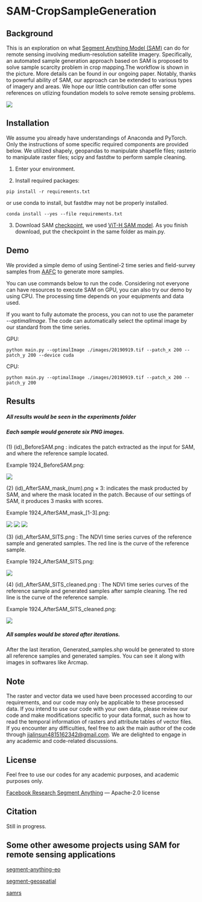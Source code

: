 # SAM-CropSampleGeneration
## Background
This is an exploration on what [Segment Anything Model (SAM)](https://github.com/facebookresearch/segment-anything) can do for remote sensing involving medium-resolution satellite imagery. Specifically, an automated sample generation approach based on SAM is proposed to solve sample scarcity problem in crop mapping.The workflow is shown in the picture. More details can be found in our ongoing paper. Notably, thanks to powerful ability of SAM, our approach can be extended to various types of imagery and areas.
We hope our little contribution can offer some references on utlizing foundation models to solve remote sensing problems. 


![](https://github.com/Nick0317Sun/SAM-CropSampleGeneration/blob/main/pics/workflow.png)


## Installation
We assume you already have understandings of Anaconda and PyTorch. Only the instructions of some specific required components are provided below. 
We utilized shapely, geopandas to manipulate shapefile files; rasterio to manipulate raster files; scipy and fastdtw to perform sample cleaning.

1. Enter your environment.

2. Install required packages:

`pip install -r requirements.txt`  

 or use conda to install, but fastdtw may not be properly installed.

`conda install --yes --file requirements.txt`

3. Download SAM [checkpoint](https://github.com/facebookresearch/segment-anything#model-checkpoints), we used [ViT-H SAM model](https://dl.fbaipublicfiles.com/segment_anything/sam_vit_h_4b8939.pth). As you finish download, put the checkpoint in the same folder as main.py.

## Demo
We provided a simple demo of using Sentinel-2 time series and field-survey samples from [AAFC](https://open.canada.ca/data/en/dataset/503a3113-e435-49f4-850c-d70056788632) to generate more samples.

You can use commands below to run the code. Considering not everyone can have resources to execute SAM on GPU, you can also try our demo by using CPU. The processing time depends on your equipments and data used.

If you want to fully automate the process, you can not to use the parameter _--optimalImage_. The code can automatically select the optimal image by our standard from the time series. 

GPU:

`python main.py --optimalImage ./images/20190919.tif --patch_x 200 --patch_y 200 --device cuda`

CPU:

`python main.py --optimalImage ./images/20190919.tif --patch_x 200 --patch_y 200`

## Results
##### All results would be seen in the _experiments_ folder
##### Each sample would generate six PNG images. 

(1) (id)_BeforeSAM.png : indicates the patch extracted as the input for SAM, and where the reference sample located. 

Example 1924_BeforeSAM.png:

![](https://github.com/Nick0317Sun/SAM-CropSampleGeneration/blob/main/experiments/1924_BeforeSAM.png)

(2) (id)_AfterSAM_mask\_(num).png × 3: indicates the mask producted by SAM, and where the mask located in the patch. Because of our settings of SAM, it produces 3 masks with scores.

Example 1924_AfterSAM_mask\_[1-3].png: 

![](https://github.com/Nick0317Sun/SAM-CropSampleGeneration/blob/main/experiments/1924_AfterSAM_mask_1.png)
![](https://github.com/Nick0317Sun/SAM-CropSampleGeneration/blob/main/experiments/1924_AfterSAM_mask_2.png)
![](https://github.com/Nick0317Sun/SAM-CropSampleGeneration/blob/main/experiments/1924_AfterSAM_mask_3.png)

(3) (id)_AfterSAM\_SITS.png : The NDVI time series curves of the reference sample and generated samples. The red line is the curve of the reference sample. 

Example 1924_AfterSAM_SITS.png:

![](https://github.com/Nick0317Sun/SAM-CropSampleGeneration/blob/main/experiments/1924_AfterSAM_SITS.png)

(4) (id)_AfterSAM\_SITS_cleaned.png : The NDVI time series curves of the reference sample and generated samples after sample cleaning. The red line is the curve of the reference sample. 

Example 1924_AfterSAM_SITS_cleaned.png:

![](https://github.com/Nick0317Sun/SAM-CropSampleGeneration/blob/main/experiments/1924_AfterSAM_SITS_cleaned.png)

##### All samples would be stored after iterations.

After the last iteration, Generated_samples.shp would be generated to store all reference samples and generated samples. You can see it along with images in softwares like Arcmap.


## Note
The raster and vector data we used have been processed according to our requirements, and our code may only be applicable to these processed data. 
If you intend to use our code with your own data, please review our code and make modifications specific to your data format, such as how to read the temporal information of rasters and attribute tables of vector files. If you encounter any difficulties, feel free to ask the main author of the code through jialinsun4815162342@gmail.com. We are delighted to engage in any academic and code-related discussions.

## License

Feel free to use our codes for any academic purposes, and academic purposes only.

[Facebook Research Segment Anything](https://github.com/facebookresearch/segment-anything) — Apache-2.0 license

## Citation
Still in progress.

## Some other awesome projects using SAM for remote sensing applications
[segment-anything-eo](https://github.com/aliaksandr960/segment-anything-eo)

[segment-geospatial](https://github.com/opengeos/segment-geospatial)

[samrs](https://github.com/vitae-transformer/samrs)
